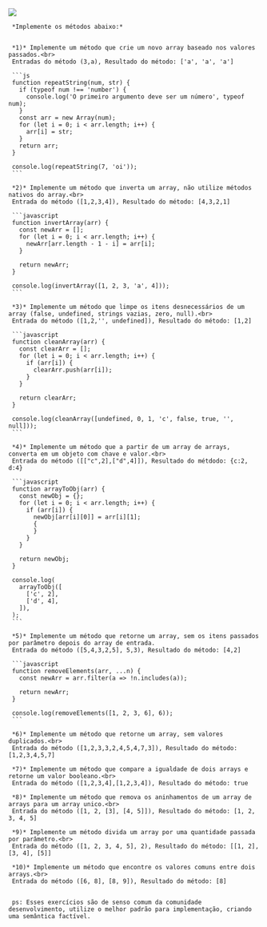 
<img src="https://www.luby.com.br/wp-content/uploads/2020/05/Logo-01-160x52.png" style="" />
     


     *Implemente os métodos abaixo:*
     
     
     *1)* Implemente um método que crie um novo array baseado nos valores passados.<br>
     Entradas do método (3,a), Resultado do método: ['a', 'a', 'a']
     
     ```js
     function repeatString(num, str) {
       if (typeof num !== 'number') {
         console.log('O primeiro argumento deve ser um número', typeof num);
       }
       const arr = new Array(num);
       for (let i = 0; i < arr.length; i++) {
         arr[i] = str;
       }
       return arr;
     }
     
     console.log(repeatString(7, 'oi'));
     ```
     
     *2)* Implemente um método que inverta um array, não utilize métodos nativos do array.<br>
     Entrada do método ([1,2,3,4]), Resultado do método: [4,3,2,1]
     
     ```javascript
     function invertArray(arr) {
       const newArr = [];
       for (let i = 0; i < arr.length; i++) {
         newArr[arr.length - 1 - i] = arr[i];
       }
     
       return newArr;
     }
     
     console.log(invertArray([1, 2, 3, 'a', 4]));
     ```
     
     *3)* Implemente um método que limpe os itens desnecessários de um array (false, undefined, strings vazias, zero, null).<br>
     Entrada do método ([1,2,'', undefined]), Resultado do método: [1,2]
     
     ```javascript
     function cleanArray(arr) {
       const clearArr = [];
       for (let i = 0; i < arr.length; i++) {
         if (arr[i]) {
           clearArr.push(arr[i]);
         }
       }
     
       return clearArr;
     }
     
     console.log(cleanArray([undefined, 0, 1, 'c', false, true, '', null]));
     ```

     *4)* Implemente um método que a partir de um array de arrays, converta em um objeto com chave e valor.<br>
     Entrada do método ([["c",2],["d",4]]), Resultado do métdodo: {c:2, d:4}
     
     ```javascript
     function arrayToObj(arr) {
       const newObj = {};
       for (let i = 0; i < arr.length; i++) {
         if (arr[i]) {
           newObj[arr[i][0]] = arr[i][1];
           {
           }
         }
       }
     
       return newObj;
     }
     
     console.log(
       arrayToObj([
         ['c', 2],
         ['d', 4],
       ]),
     );
     ```
     
     *5)* Implemente um método que retorne um array, sem os itens passados por parâmetro depois do array de entrada.
     Entrada do método ([5,4,3,2,5], 5,3), Resultado do método: [4,2]
     
     ```javascript
     function removeElements(arr, ...n) {
       const newArr = arr.filter(a => !n.includes(a));
     
       return newArr;
     }
     
     console.log(removeElements([1, 2, 3, 6], 6));
     ```
     
     *6)* Implemente um método que retorne um array, sem valores duplicados.<br>
     Entrada do método ([1,2,3,3,2,4,5,4,7,3]), Resultado do método: [1,2,3,4,5,7]
     
     *7)* Implemente um método que compare a igualdade de dois arrays e retorne um valor booleano.<br>
     Entrada do método ([1,2,3,4],[1,2,3,4]), Resultado do método: true
     
     *8)* Implemente um método que remova os aninhamentos de um array de arrays para um array unico.<br>
     Entrada do método ([1, 2, [3], [4, 5]]), Resultado do método: [1, 2, 3, 4, 5] 
     
     *9)* Implemente um método divida um array por uma quantidade passada por parâmetro.<br>
     Entrada do método ([1, 2, 3, 4, 5], 2), Resultado do método: [[1, 2], [3, 4], [5]]
     
     *10)* Implemente um método que encontre os valores comuns entre dois arrays.<br>
     Entrada do método ([6, 8], [8, 9]), Resultado do método: [8]
     
     
     ps: Esses exercícios são de senso comum da comunidade desenvolvimento, utilize o melhor padrão para implementação, criando uma semântica factível.
     
     
     
